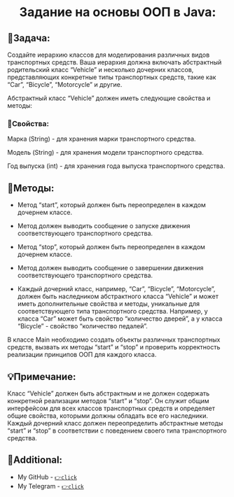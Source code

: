 <h1 align="center"> Задание на основы ООП в Java: </h1>


## 🚀Задача:
Создайте иерархию классов для моделирования различных видов транспортных средств. Ваша иерархия должна включать абстрактный родительский класс “Vehicle” и несколько дочерних классов, представляющих конкретные типы транспортных средств, такие как “Car”, “Bicycle”, “Motorcycle” и другие.

Абстрактный класс “Vehicle” должен иметь следующие свойства и методы:
### 💬Свойства:

Марка (String) - для хранения марки транспортного средства.

Модель (String) - для хранения модели транспортного средства.

Год выпуска (int) - для хранения года выпуска транспортного средства.

## 📢Методы:

- Метод “start”, который должен быть переопределен в каждом дочернем классе. 

- Метод должен выводить сообщение о запуске движения соответствующего транспортного средства.
- Метод “stop”, который должен быть переопределен в каждом дочернем классе. 
- Метод должен выводить сообщение о завершении движения соответствующего транспортного средства.
- Каждый дочерний класс, например, “Car”, “Bicycle”, “Motorcycle”, должен быть наследником абстрактного класса “Vehicle” и может иметь дополнительные свойства и методы, уникальные для соответствующего типа транспортного средства. Например, у класса “Car” может быть свойство “количество дверей”, а у класса “Bicycle” - свойство “количество педалей”.

В классе Main необходимо создать объекты различных транспортных средств, вызвать их методы “start” и “stop” и проверить корректность реализации принципов ООП для каждого класса.

## 💡Примечание:

Класс “Vehicle” должен быть абстрактным и не должен содержать конкретной реализации методов “start” и “stop”. Он служит общим интерфейсом для всех классов транспортных средств и определяет общие свойства, которыми должны обладать все его наследники. Каждый дочерний класс должен переопределить абстрактные методы “start” и “stop” в соответствии с поведением своего типа транспортного средства.


## 🔗Additional:

- My GitHub - [`👉click`](https://github.com/nick8787)
- Мy Telegram - [`👉click`](https://t.me/nick8787)
